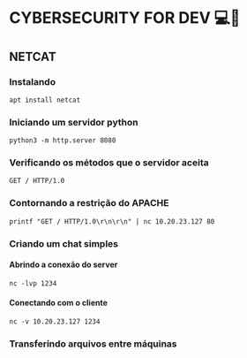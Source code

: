 # CYBERSECURITY FOR DEV 💻👾
## NETCAT

### Instalando
```
apt install netcat
```

### Iniciando um servidor python
```
python3 -m http.server 8080
```

### Verificando os métodos que o servidor aceita
```
GET / HTTP/1.0
```

### Contornando a restrição do APACHE
```
printf "GET / HTTP/1.0\r\n\r\n" | nc 10.20.23.127 80
```

### Criando um chat simples

#### Abrindo a conexão do server
```
nc -lvp 1234
```
#### Conectando com o cliente
```
nc -v 10.20.23.127 1234
```

### Transferindo arquivos entre máquinas
